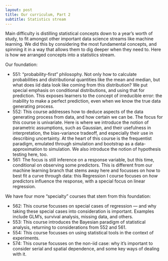 ```yaml
---
layout: post
title: Our curriculum, Part 2
subtitle: Statistics stream
---
```


Main difficulty is distilling statistical concepts down to a year’s worth of study, to fit amongst other important data science streams like machine learning. We did this by considering the most fundamental concepts, and spinning it in a way that allows them to dig deeper when they need to.
Here is how we arranged concepts into a statistics stream.

Our foundation:

* 551: “probability-first” philosophy. Not only how to calculate probabilities and distributional quantities like the mean and median, but what does iid data look like coming from this distribution? We put special emphasis on conditional distributions, and using that for prediction. This exposes learners to the concept of irreducible error: the inability to make a perfect prediction, even when we know the true data generating process.
* 552: This course addresses how to deduce aspects of the data generating process from data, and how certain we can be. The focus for this course is univariate. Here is where we introduce the notion of parametric assumptions, such as Gaussian, and their usefulness in interpretation, the bias-variance tradeoff, and especially their use in describing uncertainty. At the heart of this course is the frequentist paradigm, emulated through simulation and bootstrap as a data-approximation to simulation. We also introduce the notion of hypothesis testing here, too.
* 561: The focus is still inference on a response variable, but this time, conditional on observing some predictors. This is different from our machine learning branch that stems away here and focusses on how to best fit a curve through data: this Regression I course focuses on *how* predictors influence the response, with a special focus on linear regression.

We have four more “specialty” courses that stem from this foundation:

* 562: This course focusses on special cases of regression — and why taking these special cases into consideration is important. Examples include GLM’s, survival analysis, missing data, and others.
* 553: This course introduces the Bayesian paradigm of statistical analysis, returning to considerations from 552 and 561.
* 554: This course focusses on using statistical tools in the context of experiments.
* 574: This course focusses on the non-iid case: why it’s important to consider serial and spatial dependence, and some key ways of dealing with it.
